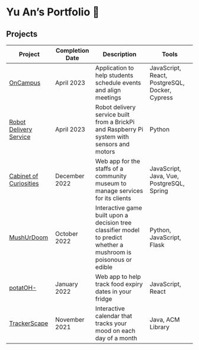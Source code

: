 # Yu An’s Portfolio 💼

## Projects

| Project | Completion Date | Description | Tools |
| --------------- |-------------| -----|-----|
| [OnCampus](https://github.com/ECSE-428-Group-5-W-2023/OnCampus) | April 2023 | Application to help students schedule events and align meetings | JavaScript, React, PostgreSQL, Docker, Cypress |
| [Robot Delivery Service](https://github.com/Lucy-Zh/ECSE211-23) | April 2023 | Robot delivery service built from a BrickPi and Raspberry Pi system with sensors and motors | Python |
| [Cabinet of Curiosities](https://github.com/McGill-ECSE321-Fall2022/project-group-13) | December 2022 | Web app for the staffs of a community museum to manage services for its clients | JavaScript, Java, Vue, PostgreSQL, Spring |
| [MushUrDoom](https://github.com/yu-an-lu/MushUrDoom) | October 2022 | Interactive game built upon a decision tree classifier model to predict whether a mushroom is poisonous or edible | Python, JavaScript, Flask |
| [potatOH-](https://github.com/yu-an-lu/potatOH-) | January 2022 | Web app to help track food expiry dates in your fridge | JavaScript, React |
| [TrackerScape](https://github.com/samperezh/TrackerScape) | November 2021 | Interactive calendar that tracks your mood on each day of a month | Java, ACM Library |
